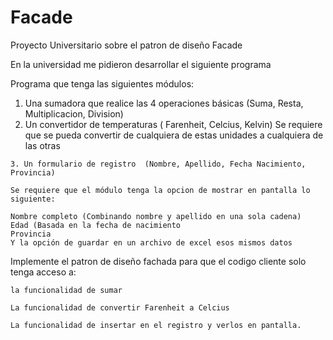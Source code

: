 # Facade
Proyecto Universitario sobre el patron de diseño Facade

En la universidad me pidieron desarrollar el siguiente programa

  Programa que tenga las siguientes módulos:

  1. Una sumadora que realice las 4 operaciones básicas (Suma, Resta, Multiplicacion, Division)
  2. Un convertidor de temperaturas ( Farenheit, Celcius, Kelvin)
   Se requiere que se pueda convertir de cualquiera de estas unidades a cualquiera de las otras

    3. Un formulario de registro  (Nombre, Apellido, Fecha Nacimiento, Provincia)

    Se requiere que el módulo tenga la opcion de mostrar en pantalla lo siguiente:

    Nombre completo (Combinando nombre y apellido en una sola cadena)
    Edad (Basada en la fecha de nacimiento
    Provincia
    Y la opción de guardar en un archivo de excel esos mismos datos



  Implemente el patron de diseño fachada para que el codigo cliente solo tenga acceso a:

    la funcionalidad de sumar

    La funcionalidad de convertir Farenheit a Celcius

    La funcionalidad de insertar en el registro y verlos en pantalla.
